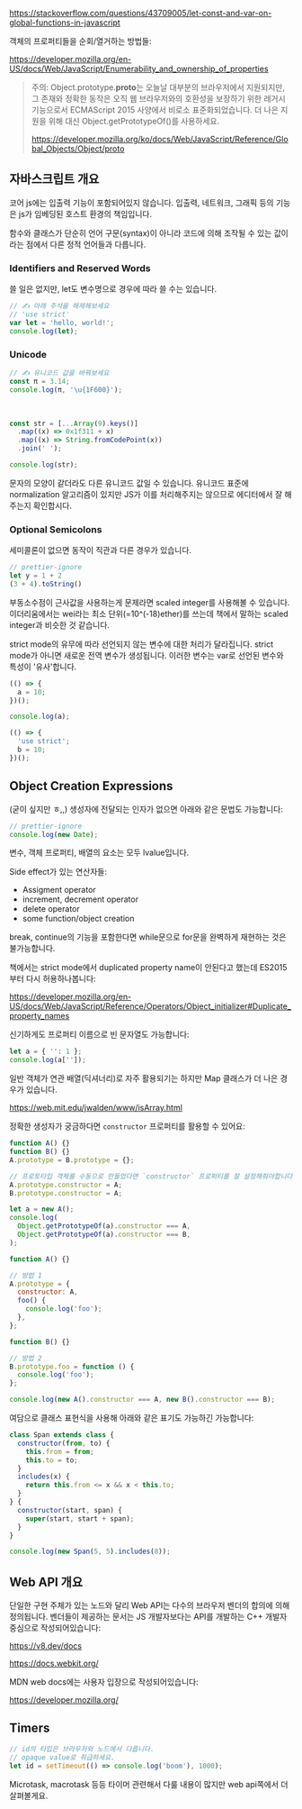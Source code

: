 https://stackoverflow.com/questions/43709005/let-const-and-var-on-global-functions-in-javascript

객체의 프로퍼티들을 순회/열거하는 방법들:

https://developer.mozilla.org/en-US/docs/Web/JavaScript/Enumerability_and_ownership_of_properties

> 주의: Object.prototype.**proto**는 오늘날 대부분의 브라우저에서 지원되지만, 그
> 존재와 정확한 동작은 오직 웹 브라우저와의 호환성을 보장하기 위한 레거시
> 기능으로서 ECMAScript 2015 사양에서 비로소 표준화되었습니다. 더 나은 지원을
> 위해 대신 Object.getPrototypeOf()를 사용하세요.
>
> https://developer.mozilla.org/ko/docs/Web/JavaScript/Reference/Global_Objects/Object/proto

## 자바스크립트 개요

코어 js에는 입출력 기능이 포함되어있지 않습니다. 입출력, 네트워크, 그래픽 등의
기능은 js가 임베딩된 호스트 환경의 책임입니다.

함수와 클래스가 단순히 언어 구문(syntax)이 아니라 코드에 의해 조작될 수 있는
값이라는 점에서 다른 정적 언어들과 다릅니다.

### Identifiers and Reserved Words

쓸 일은 없지만, let도 변수명으로 경우에 따라 쓸 수는 있습니다.

```js
// ✍️ 아래 주석을 해제해보세요
// 'use strict'
var let = 'hello, world!';
console.log(let);
```

### Unicode

```js
// ✍️ 유니코드 값을 바꿔보세요
const π = 3.14;
console.log(π, '\u{1F600}');
```

<br />

```js
const str = [...Array(9).keys()]
  .map((x) => 0x1f311 + x)
  .map((x) => String.fromCodePoint(x))
  .join(' ');

console.log(str);
```

문자의 모양이 같더라도 다른 유니코드 값일 수 있습니다. 유니코드 표준에
normalization 알고리즘이 있지만 JS가 이를 처리해주지는 않으므로 에디터에서 잘
해주는지 확인합시다.

### Optional Semicolons

세미콜론이 없으면 동작이 직관과 다른 경우가 있습니다.

```js
// prettier-ignore
let y = 1 + 2
(3 + 4).toString()
```

부동소수점이 근사값을 사용하는게 문제라면 scaled integer를 사용해볼 수 있습니다.
이더리움에서는 wei라는 최소 단위(=10^(-18)ether)를 쓰는데 책에서 말하는 scaled
integer과 비슷한 것 같습니다.

strict mode의 유무에 따라 선언되지 않는 변수에 대한 처리가 달라집니다. strict
mode가 아니면 새로운 전역 변수가 생성됩니다. 이러한 변수는 var로 선언된 변수와
특성이 '유사'합니다.

```js
(() => {
  a = 10;
})();

console.log(a);

(() => {
  'use strict';
  b = 10;
})();
```

## Object Creation Expressions

(굳이 싶지만 ㅎ,,) 생성자에 전달되는 인자가 없으면 아래와 같은 문법도
가능합니다:

```js
// prettier-ignore
console.log(new Date);
```

변수, 객체 프로퍼티, 배열의 요소는 모두 lvalue입니다.

Side effect가 있는 연산자들:

- Assigment operator
- increment, decrement operator
- delete operator
- some function/object creation

break, continue의 기능을 포함한다면 while문으로 for문을 완벽하게 재현하는 것은
불가능합니다.

책에서는 strict mode에서 duplicated property name이 안된다고 했는데 ES2015부터
다시 허용하나봅니다:

https://developer.mozilla.org/en-US/docs/Web/JavaScript/Reference/Operators/Object_initializer#Duplicate_property_names

신기하게도 프로퍼티 이름으로 빈 문자열도 가능합니다:

```js
let a = { '': 1 };
console.log(a['']);
```

일반 객체가 연관 배열(딕셔너리)로 자주 활용되기는 하지만 Map 클래스가 더 나은
경우가 있습니다.

https://web.mit.edu/jwalden/www/isArray.html

정확한 생성자가 궁금하다면 `constructor` 프로퍼티를 활용할 수 있어요:

```js
function A() {}
function B() {}
A.prototype = B.prototype = {};

// 프로토타입 객체를 수동으로 만들었다면 `constructor` 프로퍼티를 잘 설정해줘야합니다
A.prototype.constructor = A;
B.prototype.constructor = A;

let a = new A();
console.log(
  Object.getPrototypeOf(a).constructor === A,
  Object.getPrototypeOf(a).constructor === B,
);
```

```js
function A() {}

// 방법 1
A.prototype = {
  constructor: A,
  foo() {
    console.log('foo');
  },
};

function B() {}

// 방법 2
B.prototype.foo = function () {
  console.log('foo');
};

console.log(new A().constructor === A, new B().constructor === B);
```

여담으로 클래스 표현식을 사용해 아래와 같은 표기도 가능하긴 가능합니다:

```js
class Span extends class {
  constructor(from, to) {
    this.from = from;
    this.to = to;
  }
  includes(x) {
    return this.from <= x && x < this.to;
  }
} {
  constructor(start, span) {
    super(start, start + span);
  }
}

console.log(new Span(5, 5).includes(8));
```

## Web API 개요

단일한 구현 주체가 있는 노드와 달리 Web API는 다수의 브라우저 벤더의 합의에 의해
정의됩니다. 벤더들이 제공하는 문서는 JS 개발자보다는 API를 개발하는 C++ 개발자
중심으로 작성되어있습니다:

https://v8.dev/docs

https://docs.webkit.org/

MDN web docs에는 사용자 입장으로 작성되어있습니다:

https://developer.mozilla.org/

## Timers

```js
// id의 타입은 브라우저와 노드에서 다릅니다.
// opaque value로 취급하세요.
let id = setTimeout(() => console.log('boom'), 1000);
```

Microtask, macrotask 등등 타이머 관련해서 다룰 내용이 많지만 web api쪽에서 더
살펴볼게요.
